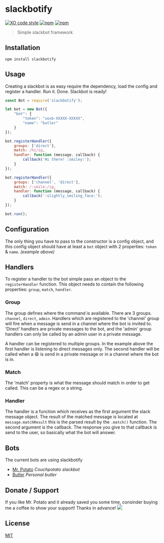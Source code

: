 
# slackbotify
[![XO code style](https://img.shields.io/badge/code_style-XO-5ed9c7.svg)](https://github.com/sindresorhus/xo)
[![npm](https://img.shields.io/npm/v/slackbotify.svg?maxAge=3600)](https://www.npmjs.com/package/slackbotify)
[![npm](https://img.shields.io/npm/dm/slackbotify.svg?maxAge=3600)](https://www.npmjs.com/package/slackbotify)

> Simple slackbot framework

## Installation
```
npm install slackbotify
```

## Usage
Creating a slackbot is as easy require the dependency, load the config and register a handler. Run it. Done. Slackbot is ready!

```javascript
const Bot = require('slackbotify');

let bot = new Bot({
	"bot": {
		"token": "xoxb-XXXXX-XXXXX",
		"name": "butler"
	}
});

bot.registerHandler({
	groups: ['direct'],
	match: /hi/ig,
	handler: function (message, callback) {
		callback('Hi there! :smiley:');
	}
});

bot.registerHandler({
	groups: ['channel', 'direct'],
	match: /:smile:/ig,
	handler: function (message, callback) {
		callback(':slightly_smiling_face:');
	}
});

bot.run();
```

## Configuration
The only thing you have to pass to the constructor is a config object, and this config object should have at least a `bot` object with 2 properties: `token` & `name`. _(example above)_

## Handlers
To register a handler to the bot simple pass an object to the `registerHandler` function. This object needs to contain the following properties: `group`, `match`, `handler`.

### Group
The group defines where the command is available. There are 3 groups. `channel`, `direct`, `admin`. Handlers which are registered to the 'channel' group will fire when a message is send in a channel where the bot is invited to. 'Direct' handlers are private messages to the bot, and the 'admin' group handlers can only be called by an admin user in a private message.

A handler can be registered to multiple groups. In the example above the first handler is listening to direct messages only. The second handler will be called when a :smile: is send in a private message or in a channel where the bot is in.

### Match
The 'match' property is what the message should match in order to get called. This can be a regex or a string.

### Handler
The handler is a function which receives as the first argument the slack message object. The result of the matched message is located at `message.matchResult` this is the parsed result by the `.match()` function. The second argument is the callback. The response you give to that callback is send to the user, so basically what the bot will answer.

## Bots
The current bots are using slackbotify
- [Mr. Potato](https://github.com/RolfKoenders/potato) _Couchpotato slackbot_
- [Butler](https://github.com/RolfKoenders/butler) _Personal butler_

## Donate / Support
If you like Mr. Potato and it already saved you some time, consinder buying me a coffee to show your support! Thanks in advance!
[![](https://www.buymeacoffee.com/assets/img/custom_images/orange_img.png)](https://www.buymeacoffee.com/rolfkoenders "Buy me a coffee")

## License
[MIT](https://opensource.org/licenses/MIT)
